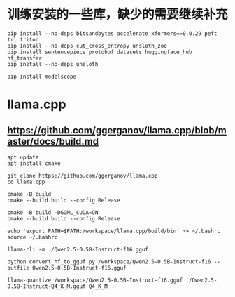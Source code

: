 # 训练安装的一些库，缺少的需要继续补充

```
pip install --no-deps bitsandbytes accelerate xformers==0.0.29 peft trl triton
pip install --no-deps cut_cross_entropy unsloth_zoo
pip install sentencepiece protobuf datasets huggingface_hub hf_transfer
pip install --no-deps unsloth

pip install modelscope
```

# llama.cpp 
## https://github.com/ggerganov/llama.cpp/blob/master/docs/build.md

```
apt update
apt install cmake

git clone https://github.com/ggerganov/llama.cpp
cd llama.cpp
```

```CPU
cmake -B build
cmake --build build --config Release
```

```CUDA
cmake -B build -DGGML_CUDA=ON
cmake --build build --config Release
```

```
echo 'export PATH=$PATH:/workspace/llama.cpp/build/bin' >> ~/.bashrc
source ~/.bashrc
```

```
llama-cli -m ./Qwen2.5-0.5B-Instruct-f16.gguf

python convert_hf_to_gguf.py /workspace/Qwen2.5-0.5B-Instruct-f16 --outfile Qwen2.5-0.5B-Instruct-f16.gguf

llama-quantize /workspace/Qwen2.5-0.5B-Instruct-f16.gguf ./Qwen2.5-0.5B-Instruct-Q4_K_M.gguf Q4_K_M
```